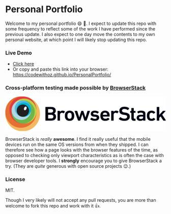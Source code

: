# Personal Portfolio #
Welcome to my personal portfolio :smile: :wave:. I expect to update
this repo with some frequency to reflect some of the work I have
performed since the previous update. I also expect to one day move the
contents to my own personal website, at which point I will likely stop
updating this repo.

### Live Demo ###
* [Click here](https://codewithoz.github.io/PersonalPortfolio/)
* Or copy and paste this link into your browser: https://codewithoz.github.io/PersonalPortfolio/

### Cross-platform testing made possible by [BrowserStack](https://www.browserstack.com) ###
[![BrowserStack Logo](Browserstack-logo@2x.png)](https://www.browserstack.com)

BrowserStack is _really_ **awesome**. I find it really useful that the mobile
devices run on the same OS versions from when they shipped. I can therefore
see how a page looks with the browser features of the time, as opposed to
checking only viewport characteristics as is often the case with browser
developer tools.
I **strongly** encourage you to give BrowserStack a try. (They are _quite_
generous with open source projects :wink:.)

### License ###
MIT.

Though I very likely will not accept any pull requests, you are more than
welcome to fork this repo and work with it :+1:.
